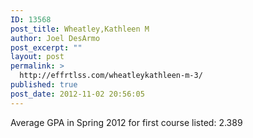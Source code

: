 ```yaml
---
ID: 13568
post_title: Wheatley,Kathleen M
author: Joel DesArmo
post_excerpt: ""
layout: post
permalink: >
  http://effrtlss.com/wheatleykathleen-m-3/
published: true
post_date: 2012-11-02 20:56:05
---
```

<p>Average GPA in Spring 2012 for first course listed: 2.389</p>